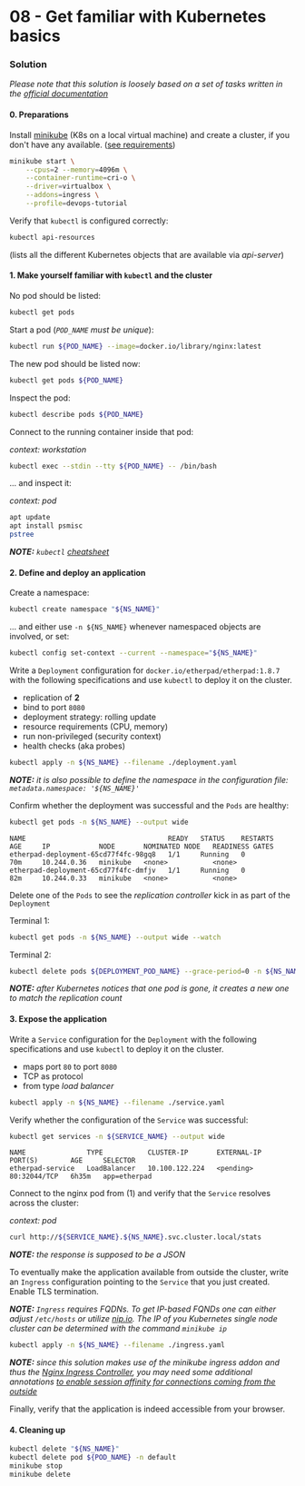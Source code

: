 08 - Get familiar with Kubernetes basics
========================================


### Solution

*Please note that this solution is loosely based on a set of tasks written in 
the [official documentation](https://kubernetes.io/docs/tasks/)*


#### 0. Preparations

Install [minikube](https://minikube.sigs.k8s.io/docs/start/) (K8s on a local virtual machine) and
create a cluster, if you don't have any available. ([see requirements](https://minikube.sigs.k8s.io/docs/start/#what-youll-need))

```bash
minikube start \
    --cpus=2 --memory=4096m \
    --container-runtime=cri-o \
    --driver=virtualbox \
    --addons=ingress \
    --profile=devops-tutorial
```

Verify that `kubectl` is configured correctly:

```bash
kubectl api-resources
```

(lists all the different Kubernetes objects that are available via *api-server*)


#### 1. Make yourself familiar with `kubectl` and the cluster

No pod should be listed:

```bash
kubectl get pods
```

Start a pod (*`POD_NAME` must be unique*):

```bash
kubectl run ${POD_NAME} --image=docker.io/library/nginx:latest
```

The new pod should be listed now:

```bash
kubectl get pods ${POD_NAME}
```

Inspect the pod:

```bash
kubectl describe pods ${POD_NAME}
```

Connect to the running container inside that pod:

*context: workstation*
```bash
kubectl exec --stdin --tty ${POD_NAME} -- /bin/bash
```

... and inspect it:

*context: pod*
```bash
apt update
apt install psmisc
pstree
```

*__NOTE:__ `kubectl` [cheatsheet](https://kubernetes.io/docs/reference/kubectl/cheatsheet/)*


#### 2. Define and deploy an application

Create a namespace:

```bash
kubectl create namespace "${NS_NAME}"
```

... and either use `-n ${NS_NAME}` whenever namespaced objects are involved, or set:

```bash
kubectl config set-context --current --namespace="${NS_NAME}"
```

Write a `Deployment` configuration for `docker.io/etherpad/etherpad:1.8.7` with the 
following specifications and use `kubectl` to deploy it on the cluster.

* replication of __2__
* bind to port `8080`
* deployment strategy: rolling update
* resource requirements (CPU, memory)
* run non-privileged (security context)
* health checks (aka probes)

```bash
kubectl apply -n ${NS_NAME} --filename ./deployment.yaml
```

*__NOTE:__ it is also possible to define the namespace in the configuration file: `metadata.namespace: '${NS_NAME}'`* 

Confirm whether the deployment was successful and the `Pods` are healthy:

```bash
kubectl get pods -n ${NS_NAME} --output wide
```
```
NAME                                   READY   STATUS    RESTARTS   AGE     IP            NODE       NOMINATED NODE   READINESS GATES
etherpad-deployment-65cd77f4fc-98gq8   1/1     Running   0          70m     10.244.0.36   minikube   <none>           <none>
etherpad-deployment-65cd77f4fc-dmfjv   1/1     Running   0          82m     10.244.0.33   minikube   <none>           <none>
```

Delete one of the `Pods` to see the *replication controller* kick in as part of the `Deployment`

Terminal 1:
```bash
kubectl get pods -n ${NS_NAME} --output wide --watch
```
Terminal 2:
```bash
kubectl delete pods ${DEPLOYMENT_POD_NAME} --grace-period=0 -n ${NS_NAME}
```

*__NOTE:__ after Kubernetes notices that one pod is gone, it creates a new one to match the 
replication count*


#### 3. Expose the application

Write a `Service` configuration for the `Deployment` with the following specifications and
use `kubectl` to deploy it on the cluster.

* maps port `80` to port `8080`
* TCP as protocol
* from type *load balancer*

```bash
kubectl apply -n ${NS_NAME} --filename ./service.yaml
```

Verify whether the configuration of the `Service` was successful:
 
```bash
kubectl get services -n ${SERVICE_NAME} --output wide
```
```
NAME               TYPE           CLUSTER-IP       EXTERNAL-IP   PORT(S)        AGE     SELECTOR
etherpad-service   LoadBalancer   10.100.122.224   <pending>     80:32044/TCP   6h35m   app=etherpad
```

Connect to the nginx pod from (1) and verify that the `Service` resolves across the cluster:

*context: pod*
```bash
curl http://${SERVICE_NAME}.${NS_NAME}.svc.cluster.local/stats
```
*__NOTE:__ the response is supposed to be a JSON*

To eventually make the application available from outside the cluster, write an `Ingress` configuration 
pointing to the `Service` that you just created. Enable TLS termination.

*__NOTE:__ `Ingress` requires FQDNs. To get IP-based FQNDs one can either adjust `/etc/hosts` or utilize
[nip.io](https://nip.io). The IP of you Kubernetes single node cluster can be determined with the
command `minikube ip`*

```bash
kubectl apply -n ${NS_NAME} --filename ./ingress.yaml
```

*__NOTE:__ since this solution makes use of the minikube ingress addon and thus the
[Nginx Ingress Controller](https://kubernetes.github.io/ingress-nginx/), you may need some additional annotations
[to enable session affinity for connections coming from the outside](https://kubernetes.github.io/ingress-nginx/examples/affinity/cookie/)*

Finally, verify that the application is indeed accessible from your browser.


#### 4. Cleaning up

```bash
kubectl delete "${NS_NAME}"
kubectl delete pod ${POD_NAME} -n default
minikube stop
minikube delete
```
